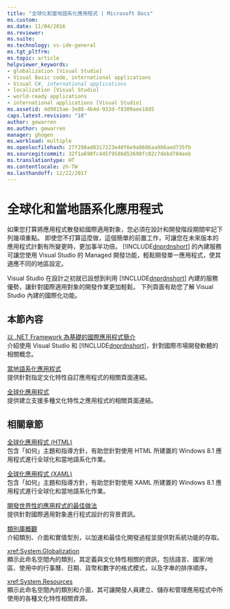 ```yaml
---
title: "全球化和當地語系化應用程式 | Microsoft Docs"
ms.custom: 
ms.date: 11/04/2016
ms.reviewer: 
ms.suite: 
ms.technology: vs-ide-general
ms.tgt_pltfrm: 
ms.topic: article
helpviewer_keywords:
- globalization [Visual Studio]
- Visual Basic code, international applications
- Visual C#, international applications
- localization [Visual Studio]
- world-ready applications
- international applications [Visual Studio]
ms.assetid: 4d9815ae-3e80-4b4d-933d-f8309aee18d5
caps.latest.revision: "18"
author: gewarren
ms.author: gewarren
manager: ghogen
ms.workload: multiple
ms.openlocfilehash: 27f298ad0317223e40f6e9a8606aa9b6aed735fb
ms.sourcegitcommit: 32f1a690fc445f9586d53698fc82c7debd784eeb
ms.translationtype: HT
ms.contentlocale: zh-TW
ms.lasthandoff: 12/22/2017
---
```

# <a name="globalizing-and-localizing-applications"></a>全球化和當地語系化應用程式
如果您打算將應用程式散發給國際適用對象，您必須在設計和開發階段期間牢記下列幾項重點。 即使您不打算這麼做，這個簡單的前置工作，可讓您在未來版本的應用程式計劃有所變更時，更加事半功倍。 [!INCLUDE[dnprdnshort](../code-quality/includes/dnprdnshort_md.md)] 的內建服務可讓您使用 Visual Studio 的 Managed 開發功能，輕鬆開發單一應用程式，使其適應不同的地區設定。  
  
 Visual Studio 在設計之初就已設想到利用 [!INCLUDE[dnprdnshort](../code-quality/includes/dnprdnshort_md.md)] 內建的服務優勢，讓針對國際適用對象的開發作業更加輕鬆。 下列頁面有助您了解 Visual Studio 內建的國際化功能。  
  
## <a name="in-this-section"></a>本節內容  
 [以 .NET Framework 為基礎的國際應用程式簡介](../ide/introduction-to-international-applications-based-on-the-dotnet-framework.md)  
 介紹使用 Visual Studio 和 [!INCLUDE[dnprdnshort](../code-quality/includes/dnprdnshort_md.md)]，針對國際市場開發軟體的相關概念。  
  
 [當地語系化應用程式](../ide/localizing-applications.md)  
 提供針對指定文化特性自訂應用程式的相關頁面連結。  
  
 [全球化應用程式](../ide/globalizing-applications.md)  
 提供建立支援多種文化特性之應用程式的相關頁面連結。  
  
## <a name="related-sections"></a>相關章節  
 [全球化應用程式 (HTML)](http://go.microsoft.com/fwlink/?LinkId=258266)  
 包含「如何」主題和指導方針，有助您針對使用 HTML 所建置的 Windows 8.1 應用程式進行全球化和當地語系化作業。  
  
 [全球化應用程式 (XAML)](http://go.microsoft.com/fwlink/?LinkId=258267)  
 包含「如何」主題和指導方針，有助您針對使用 XAML 所建置的 Windows 8.1 應用程式進行全球化和當地語系化作業。  
  
 [開發世界性的應用程式的最佳做法](http://msdn.microsoft.com/Library/f08169c7-aad8-4ec3-9a21-9ebd3b89986c)  
 提供針對國際適用對象進行程式設計的背景資訊。  
  
 [類別庫概觀](/dotnet/standard/class-library-overview)  
 介紹類別、介面和實值型別，以加速和最佳化開發過程並提供對系統功能的存取。  
  
 <xref:System.Globalization>  
 顯示此命名空間內的類別，其定義與文化特性相關的資訊，包括語言、國家/地區、使用中的行事曆、日期、貨幣和數字的格式模式，以及字串的排序順序。  
  
 <xref:System.Resources>  
 顯示此命名空間內的類別和介面，其可讓開發人員建立、儲存和管理應用程式中所使用的各種文化特性相關資源。